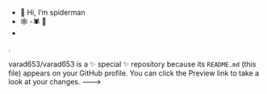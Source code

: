 - 👋 Hi, I’m spiderman
- 🕸
-🕷
🌚
- 
.
  
varad653/varad653 is a ✨ special ✨ repository because its `README.md` (this file) appears on your GitHub profile.
You can click the Preview link to take a look at your changes.
--->
